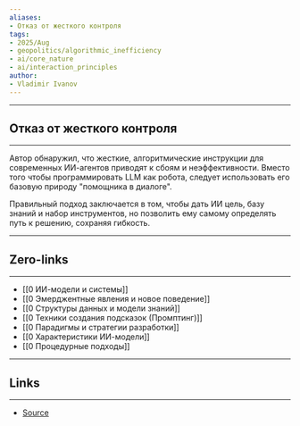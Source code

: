 ```yaml
---
aliases: 
- Отказ от жесткого контроля
tags:
- 2025/Aug
- geopolitics/algorithmic_inefficiency
- ai/core_nature
- ai/interaction_principles
author:
- Vladimir Ivanov
---
```

-----
##  Отказ от жесткого контроля
-----
Автор обнаружил, что жесткие, алгоритмические инструкции для современных ИИ-агентов приводят к сбоям и неэффективности. Вместо того чтобы программировать LLM как робота, следует использовать его базовую природу "помощника в диалоге". 

Правильный подход заключается в том, чтобы дать ИИ цель, базу знаний и набор инструментов, но позволить ему самому определять путь к решению, сохраняя гибкость.

---
## Zero-links
---
- [[0 ИИ-модели и системы]]
- [[0 Эмерджентные явления и новое поведение]]
- [[0 Структуры данных и модели знаний]]
- [[0 Техники создания подсказок (Промптинг)]]
- [[0 Парадигмы и стратегии разработки]]
- [[0 Характеристики ИИ-модели]]
- [[0 Процедурные подходы]]

---
## Links
---
- [Source](https://t.me/turboproject/1937)